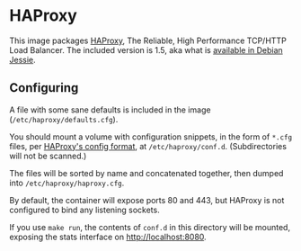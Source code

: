 # HAProxy

This image packages [HAProxy](http://www.haproxy.org/), The Reliable,
High Performance TCP/HTTP Load Balancer. The included version is 1.5,
aka what is
[available in Debian Jessie](https://packages.debian.org/jessie/haproxy).

## Configuring

A file with some sane defaults is included in the image
(`/etc/haproxy/defaults.cfg`).

You should mount a volume with configuration snippets, in the form of
`*.cfg` files, per [HAProxy's config format][haproxy-config-manual],
at `/etc/haproxy/conf.d`. (Subdirectories will not be scanned.)

[haproxy-config-manual]: https://cbonte.github.io/haproxy-dconv/1.5/configuration.html

The files will be sorted by name and concatenated together, then
dumped into `/etc/haproxy/haproxy.cfg`.

By default, the container will expose ports 80 and 443, but HAProxy is
not configured to bind any listening sockets.

If you use `make run`, the contents of `conf.d` in this directory will
be mounted, exposing the stats interface on <http://localhost:8080>.
